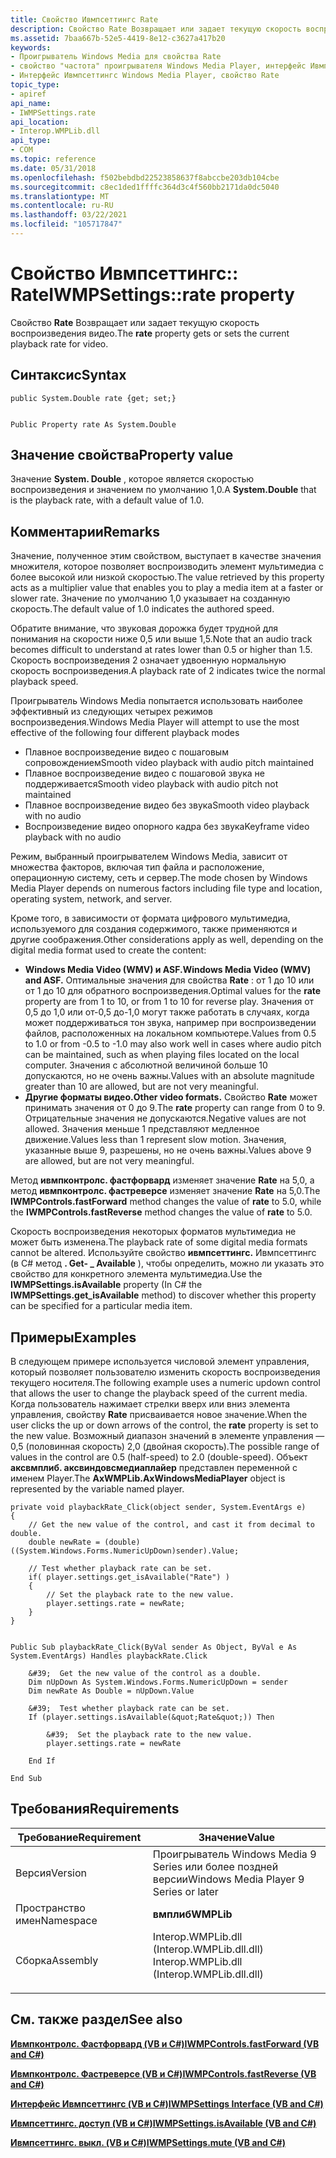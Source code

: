```yaml
---
title: Свойство Ивмпсеттингс Rate
description: Свойство Rate Возвращает или задает текущую скорость воспроизведения видео.
ms.assetid: 7baa667b-52e5-4419-8e12-c3627a417b20
keywords:
- Проигрыватель Windows Media для свойства Rate
- свойство "частота" проигрывателя Windows Media Player, интерфейс Ивмпсеттингс
- Интерфейс Ивмпсеттингс Windows Media Player, свойство Rate
topic_type:
- apiref
api_name:
- IWMPSettings.rate
api_location:
- Interop.WMPLib.dll
api_type:
- COM
ms.topic: reference
ms.date: 05/31/2018
ms.openlocfilehash: f502bebdbd22523858637f8abccbe203db104cbe
ms.sourcegitcommit: c8ec1ded1ffffc364d3c4f560bb2171da0dc5040
ms.translationtype: MT
ms.contentlocale: ru-RU
ms.lasthandoff: 03/22/2021
ms.locfileid: "105717847"
---
```

# <a name="iwmpsettingsrate-property"></a><span data-ttu-id="d96c8-106">Свойство Ивмпсеттингс:: Rate</span><span class="sxs-lookup"><span data-stu-id="d96c8-106">IWMPSettings::rate property</span></span>

<span data-ttu-id="d96c8-107">Свойство **Rate** Возвращает или задает текущую скорость воспроизведения видео.</span><span class="sxs-lookup"><span data-stu-id="d96c8-107">The **rate** property gets or sets the current playback rate for video.</span></span>

## <a name="syntax"></a><span data-ttu-id="d96c8-108">Синтаксис</span><span class="sxs-lookup"><span data-stu-id="d96c8-108">Syntax</span></span>


```CSharp
public System.Double rate {get; set;}
```


```VB

Public Property rate As System.Double
```





## <a name="property-value"></a><span data-ttu-id="d96c8-109">Значение свойства</span><span class="sxs-lookup"><span data-stu-id="d96c8-109">Property value</span></span>

<span data-ttu-id="d96c8-110">Значение **System. Double** , которое является скоростью воспроизведения и значением по умолчанию 1,0.</span><span class="sxs-lookup"><span data-stu-id="d96c8-110">A **System.Double** that is the playback rate, with a default value of 1.0.</span></span>

## <a name="remarks"></a><span data-ttu-id="d96c8-111">Комментарии</span><span class="sxs-lookup"><span data-stu-id="d96c8-111">Remarks</span></span>

<span data-ttu-id="d96c8-112">Значение, полученное этим свойством, выступает в качестве значения множителя, которое позволяет воспроизводить элемент мультимедиа с более высокой или низкой скоростью.</span><span class="sxs-lookup"><span data-stu-id="d96c8-112">The value retrieved by this property acts as a multiplier value that enables you to play a media item at a faster or slower rate.</span></span> <span data-ttu-id="d96c8-113">Значение по умолчанию 1,0 указывает на созданную скорость.</span><span class="sxs-lookup"><span data-stu-id="d96c8-113">The default value of 1.0 indicates the authored speed.</span></span>

<span data-ttu-id="d96c8-114">Обратите внимание, что звуковая дорожка будет трудной для понимания на скорости ниже 0,5 или выше 1,5.</span><span class="sxs-lookup"><span data-stu-id="d96c8-114">Note that an audio track becomes difficult to understand at rates lower than 0.5 or higher than 1.5.</span></span> <span data-ttu-id="d96c8-115">Скорость воспроизведения 2 означает удвоенную нормальную скорость воспроизведения.</span><span class="sxs-lookup"><span data-stu-id="d96c8-115">A playback rate of 2 indicates twice the normal playback speed.</span></span>

<span data-ttu-id="d96c8-116">Проигрыватель Windows Media попытается использовать наиболее эффективный из следующих четырех режимов воспроизведения.</span><span class="sxs-lookup"><span data-stu-id="d96c8-116">Windows Media Player will attempt to use the most effective of the following four different playback modes</span></span>

-   <span data-ttu-id="d96c8-117">Плавное воспроизведение видео с пошаговым сопровождением</span><span class="sxs-lookup"><span data-stu-id="d96c8-117">Smooth video playback with audio pitch maintained</span></span>
-   <span data-ttu-id="d96c8-118">Плавное воспроизведение видео с пошаговой звука не поддерживается</span><span class="sxs-lookup"><span data-stu-id="d96c8-118">Smooth video playback with audio pitch not maintained</span></span>
-   <span data-ttu-id="d96c8-119">Плавное воспроизведение видео без звука</span><span class="sxs-lookup"><span data-stu-id="d96c8-119">Smooth video playback with no audio</span></span>
-   <span data-ttu-id="d96c8-120">Воспроизведение видео опорного кадра без звука</span><span class="sxs-lookup"><span data-stu-id="d96c8-120">Keyframe video playback with no audio</span></span>

<span data-ttu-id="d96c8-121">Режим, выбранный проигрывателем Windows Media, зависит от множества факторов, включая тип файла и расположение, операционную систему, сеть и сервер.</span><span class="sxs-lookup"><span data-stu-id="d96c8-121">The mode chosen by Windows Media Player depends on numerous factors including file type and location, operating system, network, and server.</span></span>

<span data-ttu-id="d96c8-122">Кроме того, в зависимости от формата цифрового мультимедиа, используемого для создания содержимого, также применяются и другие соображения.</span><span class="sxs-lookup"><span data-stu-id="d96c8-122">Other considerations apply as well, depending on the digital media format used to create the content:</span></span>

-   <span data-ttu-id="d96c8-123">**Windows Media Video (WMV) и ASF.**</span><span class="sxs-lookup"><span data-stu-id="d96c8-123">**Windows Media Video (WMV) and ASF.**</span></span> <span data-ttu-id="d96c8-124">Оптимальные значения для свойства **Rate** : от 1 до 10 или от 1 до 10 для обратного воспроизведения.</span><span class="sxs-lookup"><span data-stu-id="d96c8-124">Optimal values for the **rate** property are from 1 to 10, or from  1 to  10 for reverse play.</span></span> <span data-ttu-id="d96c8-125">Значения от 0,5 до 1,0 или от-0,5 до-1,0 могут также работать в случаях, когда может поддерживаться тон звука, например при воспроизведении файлов, расположенных на локальном компьютере.</span><span class="sxs-lookup"><span data-stu-id="d96c8-125">Values from 0.5 to 1.0 or from -0.5 to -1.0 may also work well in cases where audio pitch can be maintained, such as when playing files located on the local computer.</span></span> <span data-ttu-id="d96c8-126">Значения с абсолютной величиной больше 10 допускаются, но не очень важны.</span><span class="sxs-lookup"><span data-stu-id="d96c8-126">Values with an absolute magnitude greater than 10 are allowed, but are not very meaningful.</span></span>
-   <span data-ttu-id="d96c8-127">**Другие форматы видео.**</span><span class="sxs-lookup"><span data-stu-id="d96c8-127">**Other video formats.**</span></span> <span data-ttu-id="d96c8-128">Свойство **Rate** может принимать значения от 0 до 9.</span><span class="sxs-lookup"><span data-stu-id="d96c8-128">The **rate** property can range from 0 to 9.</span></span> <span data-ttu-id="d96c8-129">Отрицательные значения не допускаются.</span><span class="sxs-lookup"><span data-stu-id="d96c8-129">Negative values are not allowed.</span></span> <span data-ttu-id="d96c8-130">Значения меньше 1 представляют медленное движение.</span><span class="sxs-lookup"><span data-stu-id="d96c8-130">Values less than 1 represent slow motion.</span></span> <span data-ttu-id="d96c8-131">Значения, указанные выше 9, разрешены, но не очень важны.</span><span class="sxs-lookup"><span data-stu-id="d96c8-131">Values above 9 are allowed, but are not very meaningful.</span></span>

<span data-ttu-id="d96c8-132">Метод **ивмпконтролс. фастфорвард** изменяет значение **Rate** на 5,0, а метод **ивмпконтролс. фастреверсе** изменяет значение **Rate** на 5,0.</span><span class="sxs-lookup"><span data-stu-id="d96c8-132">The **IWMPControls.fastForward** method changes the value of **rate** to 5.0, while the **IWMPControls.fastReverse** method changes the value of **rate** to  5.0.</span></span>

<span data-ttu-id="d96c8-133">Скорость воспроизведения некоторых форматов мультимедиа не может быть изменена.</span><span class="sxs-lookup"><span data-stu-id="d96c8-133">The playback rate of some digital media formats cannot be altered.</span></span> <span data-ttu-id="d96c8-134">Используйте свойство **ивмпсеттингс.** Ивмпсеттингс (в C# метод **. Get- \_ Available** ), чтобы определить, можно ли указать это свойство для конкретного элемента мультимедиа.</span><span class="sxs-lookup"><span data-stu-id="d96c8-134">Use the **IWMPSettings.isAvailable** property (In C# the **IWMPSettings.get\_isAvailable** method) to discover whether this property can be specified for a particular media item.</span></span>

## <a name="examples"></a><span data-ttu-id="d96c8-135">Примеры</span><span class="sxs-lookup"><span data-stu-id="d96c8-135">Examples</span></span>

<span data-ttu-id="d96c8-136">В следующем примере используется числовой элемент управления, который позволяет пользователю изменить скорость воспроизведения текущего носителя.</span><span class="sxs-lookup"><span data-stu-id="d96c8-136">The following example uses a numeric updown control that allows the user to change the playback speed of the current media.</span></span> <span data-ttu-id="d96c8-137">Когда пользователь нажимает стрелки вверх или вниз элемента управления, свойству **Rate** присваивается новое значение.</span><span class="sxs-lookup"><span data-stu-id="d96c8-137">When the user clicks the up or down arrows of the control, the **rate** property is set to the new value.</span></span> <span data-ttu-id="d96c8-138">Возможный диапазон значений в элементе управления — 0,5 (половинная скорость) 2,0 (двойная скорость).</span><span class="sxs-lookup"><span data-stu-id="d96c8-138">The possible range of values in the control are 0.5 (half-speed) to 2.0 (double-speed).</span></span> <span data-ttu-id="d96c8-139">Объект **аксвмплиб. аксвиндовсмедиаплайер** представлен переменной с именем Player.</span><span class="sxs-lookup"><span data-stu-id="d96c8-139">The **AxWMPLib.AxWindowsMediaPlayer** object is represented by the variable named player.</span></span>


```CSharp
private void playbackRate_Click(object sender, System.EventArgs e)
{
    // Get the new value of the control, and cast it from decimal to double.
    double newRate = (double)((System.Windows.Forms.NumericUpDown)sender).Value;

    // Test whether playback rate can be set. 
    if( player.settings.get_isAvailable("Rate") )
    {
        // Set the playback rate to the new value.
        player.settings.rate = newRate;
    }
}
```


```VB

Public Sub playbackRate_Click(ByVal sender As Object, ByVal e As System.EventArgs) Handles playbackRate.Click

    &#39;  Get the new value of the control as a double.
    Dim nUpDown As System.Windows.Forms.NumericUpDown = sender
    Dim newRate As Double = nUpDown.Value

    &#39;  Test whether playback rate can be set. 
    If (player.settings.isAvailable(&quot;Rate&quot;)) Then

        &#39;  Set the playback rate to the new value.
        player.settings.rate = newRate

    End If

End Sub
```





## <a name="requirements"></a><span data-ttu-id="d96c8-140">Требования</span><span class="sxs-lookup"><span data-stu-id="d96c8-140">Requirements</span></span>



| <span data-ttu-id="d96c8-141">Требование</span><span class="sxs-lookup"><span data-stu-id="d96c8-141">Requirement</span></span> | <span data-ttu-id="d96c8-142">Значение</span><span class="sxs-lookup"><span data-stu-id="d96c8-142">Value</span></span> |
|----------------------|------------------------------------------------------------------------------------------------------------------------|
| <span data-ttu-id="d96c8-143">Версия</span><span class="sxs-lookup"><span data-stu-id="d96c8-143">Version</span></span><br/>   | <span data-ttu-id="d96c8-144">Проигрыватель Windows Media 9 Series или более поздней версии</span><span class="sxs-lookup"><span data-stu-id="d96c8-144">Windows Media Player 9 Series or later</span></span><br/>                                                                      |
| <span data-ttu-id="d96c8-145">Пространство имен</span><span class="sxs-lookup"><span data-stu-id="d96c8-145">Namespace</span></span><br/> | <span data-ttu-id="d96c8-146">**вмплиб**</span><span class="sxs-lookup"><span data-stu-id="d96c8-146">**WMPLib**</span></span><br/>                                                                                                  |
| <span data-ttu-id="d96c8-147">Сборка</span><span class="sxs-lookup"><span data-stu-id="d96c8-147">Assembly</span></span><br/>  | <dl> <span data-ttu-id="d96c8-148"><dt>Interop.WMPLib.dll (Interop.WMPLib.dll.dll)</dt></span><span class="sxs-lookup"><span data-stu-id="d96c8-148"><dt>Interop.WMPLib.dll (Interop.WMPLib.dll.dll)</dt></span></span> </dl> |



## <a name="see-also"></a><span data-ttu-id="d96c8-149">См. также раздел</span><span class="sxs-lookup"><span data-stu-id="d96c8-149">See also</span></span>

<dl> <dt>

[<span data-ttu-id="d96c8-150">**Ивмпконтролс. Фастфорвард (VB и C#)**</span><span class="sxs-lookup"><span data-stu-id="d96c8-150">**IWMPControls.fastForward (VB and C#)**</span></span>](wmplibiwmpcontrols-iwmpcontrols-fastforward--vb-and-c.md)
</dt> <dt>

[<span data-ttu-id="d96c8-151">**Ивмпконтролс. Фастреверсе (VB и C#)**</span><span class="sxs-lookup"><span data-stu-id="d96c8-151">**IWMPControls.fastReverse (VB and C#)**</span></span>](wmplibiwmpcontrols-iwmpcontrols-fastreverse--vb-and-c.md)
</dt> <dt>

[<span data-ttu-id="d96c8-152">**Интерфейс Ивмпсеттингс (VB и C#)**</span><span class="sxs-lookup"><span data-stu-id="d96c8-152">**IWMPSettings Interface (VB and C#)**</span></span>](iwmpsettings--vb-and-c.md)
</dt> <dt>

[<span data-ttu-id="d96c8-153">**Ивмпсеттингс. доступ (VB и C#)**</span><span class="sxs-lookup"><span data-stu-id="d96c8-153">**IWMPSettings.isAvailable (VB and C#)**</span></span>](iwmpsettings-isavailable--vb-and-c.md)
</dt> <dt>

[<span data-ttu-id="d96c8-154">**Ивмпсеттингс. выкл. (VB и C#)**</span><span class="sxs-lookup"><span data-stu-id="d96c8-154">**IWMPSettings.mute (VB and C#)**</span></span>](wmplibiwmpsettings-iwmpsettings-mute--vb-and-c.md)
</dt> </dl>

 

 





